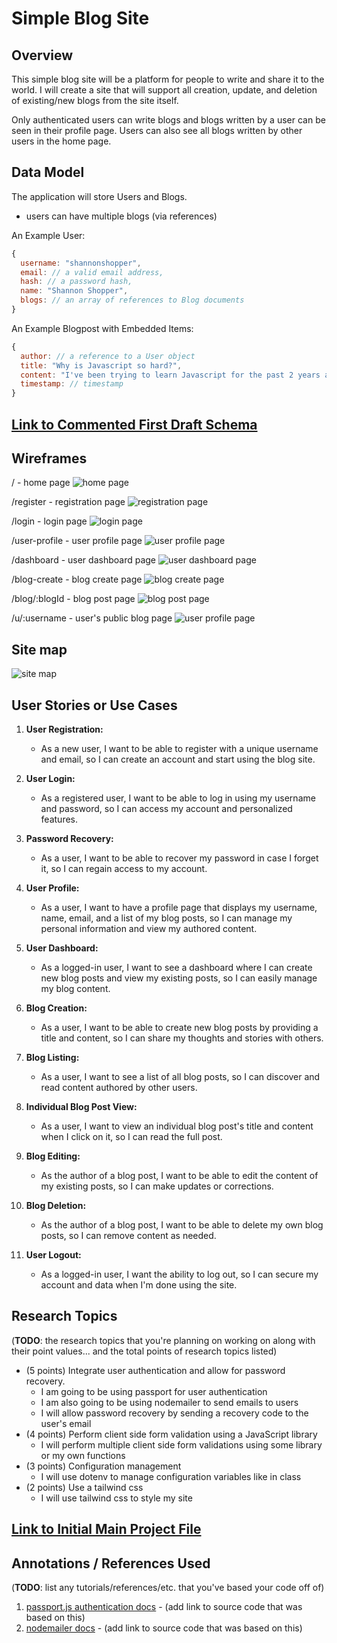 # Simple Blog Site

## Overview

This simple blog site will be a platform for people to write and share it to the world. I will create a site that will support all creation, update, and deletion of existing/new blogs from the site itself.

Only authenticated users can write blogs and blogs written by a user can be seen in their profile page. Users can also see all blogs written by other users in the home page.

## Data Model

The application will store Users and Blogs.

* users can have multiple blogs (via references)

An Example User:

```javascript
{
  username: "shannonshopper",
  email: // a valid email address,
  hash: // a password hash,
  name: "Shannon Shopper",
  blogs: // an array of references to Blog documents
}
```

An Example Blogpost with Embedded Items:

```javascript
{
  author: // a reference to a User object
  title: "Why is Javascript so hard?",
  content: "I've been trying to learn Javascript for the past 2 years and I still don't understand it."
  timestamp: // timestamp
}
```

## [Link to Commented First Draft Schema](db.mjs) 

## Wireframes

/ - home page
![home page](documentation/home.png)

/register - registration page
![registration page](documentation/register.png)

/login - login page
![login page](documentation/login.jpeg)

/user-profile - user profile page
![user profile page](documentation/user-profile.jpeg)

/dashboard - user dashboard page
![user dashboard page](documentation/user-dashboard.jpeg)

/blog-create - blog create page
![blog create page](documentation/blog-create.png)

/blog/:blogId - blog post page
![blog post page](documentation/blog-post.png)

/u/:username - user's public blog page
![user profile page](documentation/username.jpeg)


## Site map

![site map](documentation/site-map.jpeg)

## User Stories or Use Cases

1. **User Registration:**
   - As a new user, I want to be able to register with a unique username and email, so I can create an account and start using the blog site.

2. **User Login:**
   - As a registered user, I want to be able to log in using my username and password, so I can access my account and personalized features.

3. **Password Recovery:**
   - As a user, I want to be able to recover my password in case I forget it, so I can regain access to my account.

4. **User Profile:**
   - As a user, I want to have a profile page that displays my username, name, email, and a list of my blog posts, so I can manage my personal information and view my authored content.

5. **User Dashboard:**
   - As a logged-in user, I want to see a dashboard where I can create new blog posts and view my existing posts, so I can easily manage my blog content.

6. **Blog Creation:**
   - As a user, I want to be able to create new blog posts by providing a title and content, so I can share my thoughts and stories with others.

7. **Blog Listing:**
   - As a user, I want to see a list of all blog posts, so I can discover and read content authored by other users.

8. **Individual Blog Post View:**
   - As a user, I want to view an individual blog post's title and content when I click on it, so I can read the full post.

9. **Blog Editing:**
   - As the author of a blog post, I want to be able to edit the content of my existing posts, so I can make updates or corrections.

10. **Blog Deletion:**
    - As the author of a blog post, I want to be able to delete my own blog posts, so I can remove content as needed.

11. **User Logout:**
    - As a logged-in user, I want the ability to log out, so I can secure my account and data when I'm done using the site.


## Research Topics

(__TODO__: the research topics that you're planning on working on along with their point values... and the total points of research topics listed)

* (5 points) Integrate user authentication and allow for password recovery. 
    * I am going to be using passport for user authentication
    * I am also going to be using nodemailer to send emails to users
    * I will allow password recovery by sending a recovery code to the user's email
* (4 points) Perform client side form validation using a JavaScript library
    * I will perform multiple client side form validations using some library or my own functions
* (3 points) Configuration management
  * I will use dotenv to manage configuration variables like in class
* (2 points) Use a tailwind css
  * I will use tailwind css to style my site

## [Link to Initial Main Project File](app.mjs) 

## Annotations / References Used

(__TODO__: list any tutorials/references/etc. that you've based your code off of)

1. [passport.js authentication docs](http://passportjs.org/docs) - (add link to source code that was based on this)
2. [nodemailer docs](https://nodemailer.com/about/) - (add link to source code that was based on this)
